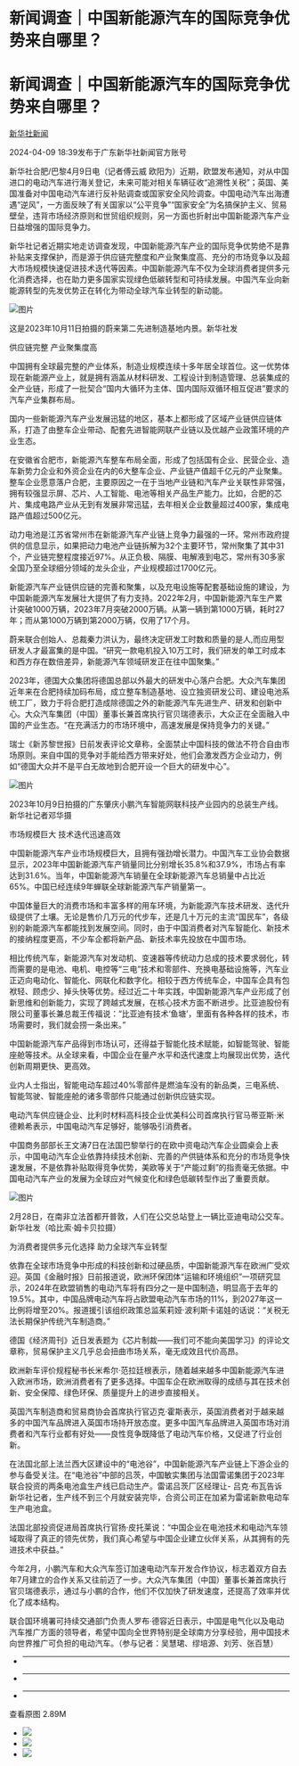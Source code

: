 # 新闻调查｜中国新能源汽车的国际竞争优势来自哪里？

# 新闻调查｜中国新能源汽车的国际竞争优势来自哪里？

[](https://news.qq.com/omn/author/8QMd2H1Y7IEZuzk%3D)

[新华社新闻](https://news.qq.com/omn/author/8QMd2H1Y7IEZuzk%3D)

2024-04-09 18:39发布于广东新华社新闻官方账号

新华社合肥/巴黎4月9日电（记者傅云威
欧阳为）近期，欧盟发布通知，对从中国进口的电动汽车进行海关登记，未来可能对相关车辆征收“追溯性关税”；英国、美国准备对中国电动汽车进行反补贴调查或国家安全风险调查。中国电动汽车出海遭遇“逆风”，一方面反映了有关国家以“公平竞争”“国家安全”为名搞保护主义、贸易壁垒，违背市场经济原则和世贸组织规则，另一方面也折射出中国新能源汽车产业日益增强的国际竞争力。

新华社记者近期实地走访调查发现，中国新能源汽车产业的国际竞争优势绝不是靠补贴来支撑保护，而是源于供应链完整度和产业聚集度高、充分的市场竞争以及超大市场规模快速促进技术迭代等因素。中国新能源汽车不仅为全球消费者提供多元化消费选择，也在助力更多国家实现绿色低碳转型和可持续发展。中国汽车业向新能源转型的先发优势正在转化为带动全球汽车业转型的新动能。

![图片](https:https://inews.gtimg.com/om_bt/Om8H2OZnsdZGmxIz74ZboQHa8UGpoLe0Wm11r-xI3kXHcAA/1000)

这是2023年10月11日拍摄的蔚来第二先进制造基地内景。新华社发

供应链完整 产业聚集度高

中国拥有全球最完整的产业体系，制造业规模连续十多年居全球首位。这一优势体现在新能源产业上，就是拥有涵盖从材料研发、工程设计到制造管理、总装集成的全产业链，形成了一批契合“国内大循环为主体、国内国际双循环相互促进”要求的汽车产业集群布局。

国内一些新能源汽车产业发展迅猛的地区，基本上都形成了区域产业链供应链体系，打造了由整车企业带动、配套先进智能网联产业链以及优越产业政策环境的产业生态。

在安徽省合肥市，新能源汽车整车布局全面，形成了包括国有企业、民营企业、造车新势力企业和外资企业在内的6大整车企业、产业链产值超千亿元的产业聚集。整车企业愿意落户合肥，主要原因之一在于当地产业链和汽车产业关联性非常强，拥有较强显示屏、芯片、人工智能、电池等相关产品生产能力。比如，合肥的芯片、集成电路产业从无到有发展非常迅猛，去年相关企业数量超过400家，集成电路产值超过500亿元。

动力电池是江苏省常州市在新能源汽车产业链上竞争力最强的一环。常州市政府提供的信息显示，如果把动力电池产业链拆解为32个主要环节，常州聚集了其中31个，产业链完整程度接近97%。从正负极、隔膜、电解液到电芯，常州有30多家全国乃至全球细分领域的龙头企业，产业规模超过1700亿元。

新能源汽车产业链供应链的完善和聚集，以及充电设施等配套基础设施的建设，为中国新能源汽车发展壮大提供了有力支持。2022年2月，中国新能源汽车生产累计突破1000万辆，2023年7月突破2000万辆。从第一辆到第1000万辆，耗时27年；而从第1000万辆到第2000万辆，仅用了17个月。

蔚来联合创始人、总裁秦力洪认为，最终决定研发工时数和质量的是人,而应用型研发人才最富集的是中国。“研究一款电机投入10万工时，我们研发的单工时成本和西方存在数倍差异，新能源汽车领域研发正在往中国聚集。”

2023年，德国大众集团将德国总部以外最大的研发中心落户合肥。大众汽车集团近年来在合肥持续加码布局，成立整车制造基地、设立独资研发公司、建设电池系统工厂，致力于将合肥打造成除德国之外的新能源汽车先进生产、研发和创新中心。大众汽车集团（中国）董事长兼首席执行官贝瑞德表示，大众正在全面融入中国的产业生态。“在充满活力的市场环境中，高速发展是保持竞争力的关键。”

瑞士《新苏黎世报》日前发表评论文章称，全面禁止中国科技的做法不符合自由市场原则。来自中国的竞争对手能给西方带来好处，他们会激发西方企业动力，例如“德国大众并不是平白无故地到合肥开设一个巨大的研发中心”。

![图片](https:https://inews.gtimg.com/om_bt/ObCtdX5NSdzscJzsCjxy7LkLQ9y8pMF9AjP2uIF7aiCI0AA/1000)

2023年10月9日拍摄的广东肇庆小鹏汽车智能网联科技产业园内的总装生产线。新华社记者邓华摄

市场规模巨大 技术迭代迅速高效

中国新能源汽车产业市场规模巨大，且拥有强劲增长潜力。中国汽车工业协会数据显示，2023年中国新能源汽车产销量同比分别增长35.8%和37.9%，市场占有率达到31.6%。当年，中国新能源汽车销量在全球新能源汽车总销量中占比近65%。中国已经连续9年蝉联全球新能源汽车产销量第一。

中国体量巨大的消费市场和丰富多样的用车环境，为新能源汽车技术研发、迭代升级提供了土壤。无论是售价几万元的代步车，还是几十万元的主流“国民车”，各级别的新能源汽车都能找到发展空间。同时，由于中国消费者对汽车智能化、新技术的接纳程度更高，不少车企都将新产品、新技术率先投放在中国市场。

相比传统汽车，新能源汽车对发动机、变速器等传统动力总成的技术要求弱化，转而需要的是电池、电机、电控等“三电”技术和零部件、充换电基础设施等，汽车业正迈向电动化、智能化、网联化和数字化。相较于西方传统车企，中国车企具有包袱轻、顾虑少、掉头快等优势。经过近二十年实践，中国新能源汽车产业形成了创新思维和创新能力，实现了跨越式发展，在核心技术方面不断进步。比亚迪股份有限公司董事长兼总裁王传福说：“比亚迪有技术‘鱼塘’，里面有各种各样的技术，市场需要时，我们就会捞一条出来。”

中国新能源汽车产品得到市场认可，还得益于智能化技术赋能，如智能驾驶、智能座舱等技术。从全球来看，中国企业在量产水平和迭代速度上均展现出优势，迭代创新周期更快、更高效。

业内人士指出，智能电动车超过40%零部件是燃油车没有的新品类，三电系统、智能驾驶、智能座舱的诸多零部件只能通过创新供应链实现。

电动汽车供应链企业、比利时材料高科技企业优美科公司首席执行官马蒂亚斯·米德赖希表示，中国电动汽车足够好，能够吸引消费者。

中国商务部部长王文涛7日在法国巴黎举行的在欧中资电动汽车企业圆桌会上表示，中国电动汽车企业依靠持续技术创新、完善的产供链体系和充分的市场竞争快速发展，不是依靠补贴取得竞争优势，美欧等关于“产能过剩”的指责毫无依据。中国电动汽车产业的发展为全球应对气候变化和绿色低碳转型作出了重要贡献。

![图片](https:https://inews.gtimg.com/om_bt/O0D6WoRv2rQKmnU_lOH1YDqk6p6OL9NLDx6biNHLrb7nMAA/1000)

2月28日，在南非立法首都开普敦，人们在公交总站登上一辆比亚迪电动公交车。新华社发（哈比索·姆卡贝拉摄）

为消费者提供多元化选择 助力全球汽车业转型

依靠在全球市场竞争中形成的科技创新和过硬品质，中国新能源汽车在欧洲广受欢迎。英国《金融时报》日前报道说，欧洲环保团体“运输和环境组织”一项研究显示，2024年在欧盟销售的电动汽车将有四分之一是中国制造，明显高于去年的19.5%。其中，中国品牌电动汽车将占欧盟电动汽车市场的11%，到2027年这一比例将增至20%。报道援引该组织政策总监茱莉娅·波利斯卡诺娃的话说：“关税无法长期保护传统汽车制造商。”

德国《经济周刊》近日发表题为《芯片制裁——我们可不能向美国学习》的评论文章称，贸易保护主义几乎总会扭曲市场关系，毫无成效且代价高昂。

欧洲新车评价规程秘书长米希尔·范拉廷根表示，随着越来越多中国新能源汽车进入欧洲市场，欧洲消费者有了更多选择。中国车企在欧洲取得的成绩与其在技术创新、安全保障、绿色环保、质量提升上的进步直接相关。

英国汽车制造商和贸易商协会首席执行官迈克·霍斯表示，英国消费者对于越来越多的中国汽车品牌进入英国市场持开放态度。更多中国汽车品牌进入英国市场对消费者和汽车行业都有好处——良性竞争既降低了电动汽车价格，又促进了行业创新。

在法国北部上法兰西大区建设中的“电池谷”，中国新能源汽车产业链上下游企业的参与备受关注。在“电池谷”中部的吕茨，中国敏实集团与法国雷诺集团于2023年联合投资的两条电池盒生产线已启动生产。雷诺吕茨厂区经理让-
吕克·布瓦告诉新华社记者，生产线不到三个月就安装完毕，合资公司正在加紧为雷诺新款电动车生产电池盒。

法国北部投资促进局首席执行官扬·皮托莱说：“中国企业在电池技术和电动汽车领域取得了真正的领先优势，我们真心希望与中国企业建立伙伴关系，从其拥有的先进技术中获益。”

今年2月，小鹏汽车和大众汽车签订加速电动汽车开发合作协议，标志着双方自去年7月建立的合作关系又往前迈了一步。大众汽车集团（中国）董事长兼首席执行官贝瑞德表示，通过与小鹏的合作，他们不仅加快了研发速度，还提高了效率并优化了成本结构。

联合国环境署可持续交通部门负责人罗布·德容近日表示，中国是电气化以及电动汽车推广方面的领导者，希望中国向全世界特别是全球南方分享经验，用中国技术向世界推广可负担的电动汽车。（参与记者：吴慧珺、缪培源、刘芳、张百慧）

  *  ______

  * ______

  * ______

查看原图 2.89M

  * ![](https:https://inews.gtimg.com/om_bt/Om8H2OZnsdZGmxIz74ZboQHa8UGpoLe0Wm11r-xI3kXHcAA/1000)
  * ![](https:https://inews.gtimg.com/om_bt/ObCtdX5NSdzscJzsCjxy7LkLQ9y8pMF9AjP2uIF7aiCI0AA/1000)
  * ![](https:https://inews.gtimg.com/om_bt/O0D6WoRv2rQKmnU_lOH1YDqk6p6OL9NLDx6biNHLrb7nMAA/1000)


